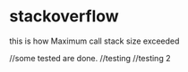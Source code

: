 # stackoverflow
this is how Maximum call stack size exceeded

//some tested are done.
//testing 
//testing 2
